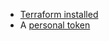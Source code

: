 - [Terraform installed](https://www.terraform.io/downloads)
- A [personal token](https://docs.aiven.io/docs/platform/howto/create_authentication_token.html)
